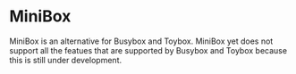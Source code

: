 # MiniBox
MiniBox is an alternative for Busybox and Toybox.
MiniBox yet does not support all the featues that
are supported by Busybox and Toybox because this
is still under development.
